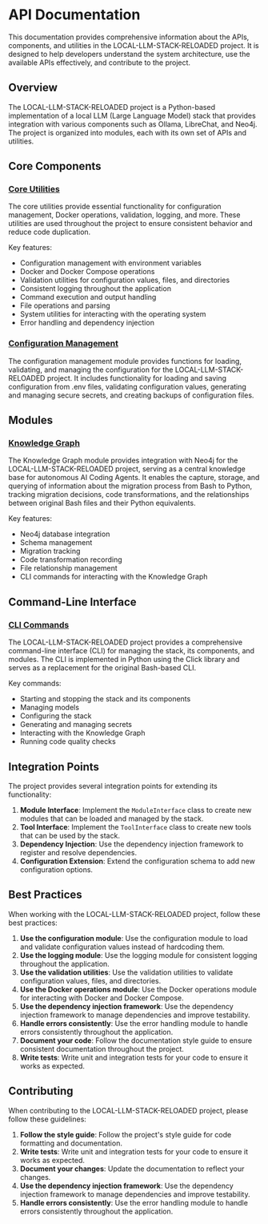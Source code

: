 # API Documentation

This documentation provides comprehensive information about the APIs, components, and utilities in the LOCAL-LLM-STACK-RELOADED project. It is designed to help developers understand the system architecture, use the available APIs effectively, and contribute to the project.

## Overview

The LOCAL-LLM-STACK-RELOADED project is a Python-based implementation of a local LLM (Large Language Model) stack that provides integration with various components such as Ollama, LibreChat, and Neo4j. The project is organized into modules, each with its own set of APIs and utilities.

## Core Components

### [Core Utilities](./core/index.md)

The core utilities provide essential functionality for configuration management, Docker operations, validation, logging, and more. These utilities are used throughout the project to ensure consistent behavior and reduce code duplication.

Key features:
- Configuration management with environment variables
- Docker and Docker Compose operations
- Validation utilities for configuration values, files, and directories
- Consistent logging throughout the application
- Command execution and output handling
- File operations and parsing
- System utilities for interacting with the operating system
- Error handling and dependency injection

### [Configuration Management](./core/config.md)

The configuration management module provides functions for loading, validating, and managing the configuration for the LOCAL-LLM-STACK-RELOADED project. It includes functionality for loading and saving configuration from .env files, validating configuration values, generating and managing secure secrets, and creating backups of configuration files.

## Modules

### [Knowledge Graph](./knowledge_graph/index.md)

The Knowledge Graph module provides integration with Neo4j for the LOCAL-LLM-STACK-RELOADED project, serving as a central knowledge base for autonomous AI Coding Agents. It enables the capture, storage, and querying of information about the migration process from Bash to Python, tracking migration decisions, code transformations, and the relationships between original Bash files and their Python equivalents.

Key features:
- Neo4j database integration
- Schema management
- Migration tracking
- Code transformation recording
- File relationship management
- CLI commands for interacting with the Knowledge Graph

## Command-Line Interface

### [CLI Commands](./cli/index.md)

The LOCAL-LLM-STACK-RELOADED project provides a comprehensive command-line interface (CLI) for managing the stack, its components, and modules. The CLI is implemented in Python using the Click library and serves as a replacement for the original Bash-based CLI.

Key commands:
- Starting and stopping the stack and its components
- Managing models
- Configuring the stack
- Generating and managing secrets
- Interacting with the Knowledge Graph
- Running code quality checks

## Integration Points

The project provides several integration points for extending its functionality:

1. **Module Interface**: Implement the `ModuleInterface` class to create new modules that can be loaded and managed by the stack.
2. **Tool Interface**: Implement the `ToolInterface` class to create new tools that can be used by the stack.
3. **Dependency Injection**: Use the dependency injection framework to register and resolve dependencies.
4. **Configuration Extension**: Extend the configuration schema to add new configuration options.

## Best Practices

When working with the LOCAL-LLM-STACK-RELOADED project, follow these best practices:

1. **Use the configuration module**: Use the configuration module to load and validate configuration values instead of hardcoding them.
2. **Use the logging module**: Use the logging module for consistent logging throughout the application.
3. **Use the validation utilities**: Use the validation utilities to validate configuration values, files, and directories.
4. **Use the Docker operations module**: Use the Docker operations module for interacting with Docker and Docker Compose.
5. **Use the dependency injection framework**: Use the dependency injection framework to manage dependencies and improve testability.
6. **Handle errors consistently**: Use the error handling module to handle errors consistently throughout the application.
7. **Document your code**: Follow the documentation style guide to ensure consistent documentation throughout the project.
8. **Write tests**: Write unit and integration tests for your code to ensure it works as expected.

## Contributing

When contributing to the LOCAL-LLM-STACK-RELOADED project, please follow these guidelines:

1. **Follow the style guide**: Follow the project's style guide for code formatting and documentation.
2. **Write tests**: Write unit and integration tests for your code to ensure it works as expected.
3. **Document your changes**: Update the documentation to reflect your changes.
4. **Use the dependency injection framework**: Use the dependency injection framework to manage dependencies and improve testability.
5. **Handle errors consistently**: Use the error handling module to handle errors consistently throughout the application.